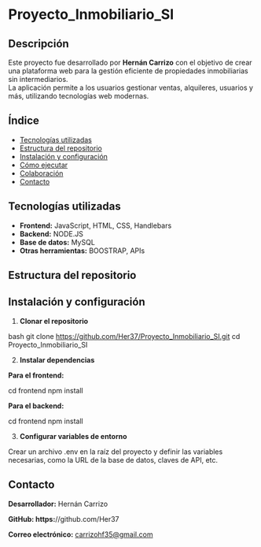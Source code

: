 # Proyecto_Inmobiliario_SI

## Descripción

Este proyecto fue desarrollado por **Hernán Carrizo** con el objetivo de crear una plataforma web para la gestión eficiente de propiedades inmobiliarias sin intermediarios.  
La aplicación permite a los usuarios gestionar ventas, alquileres, usuarios y más, utilizando tecnologías web modernas.

## Índice

- [Tecnologías utilizadas](#tecnologías-utilizadas)
- [Estructura del repositorio](#estructura-del-repositorio)
- [Instalación y configuración](#instalación-y-configuración)
- [Cómo ejecutar](#cómo-ejecutar)
- [Colaboración](#colaboración)
- [Contacto](#contacto)

## Tecnologías utilizadas

- **Frontend:** JavaScript, HTML, CSS, Handlebars  
- **Backend:** NODE.JS 
- **Base de datos:** MySQL  
- **Otras herramientas:** BOOSTRAP, APIs

## Estructura del repositorio


## Instalación y configuración

1. **Clonar el repositorio**

bash
git clone https://github.com/Her37/Proyecto_Inmobiliario_SI.git
cd Proyecto_Inmobiliario_SI


2. **Instalar dependencias**

**Para el frontend:**

cd frontend
npm install


**Para el backend:**

cd frontend
npm install


3. **Configurar variables de entorno**

Crear un archivo .env en la raíz del proyecto y definir las variables necesarias, como la URL de la base de datos, claves de API, etc.

## Contacto

**Desarrollador:** Hernán Carrizo

**GitHub: https:**//github.com/Her37

**Correo electrónico:** carrizohf35@gmail.com

